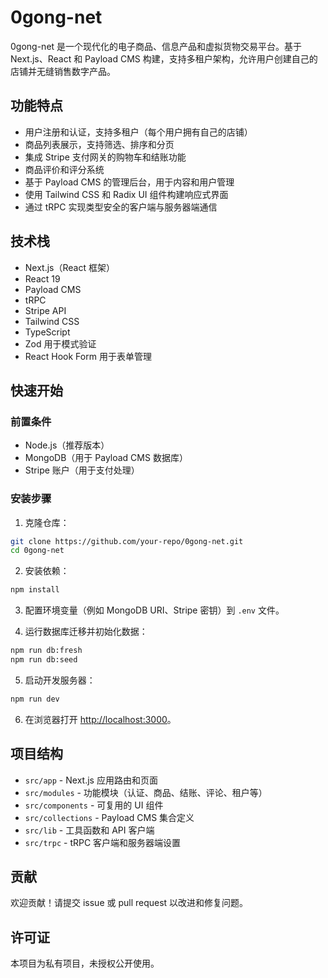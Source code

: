 # 0gong-net

0gong-net 是一个现代化的电子商品、信息产品和虚拟货物交易平台。基于 Next.js、React 和 Payload CMS 构建，支持多租户架构，允许用户创建自己的店铺并无缝销售数字产品。

## 功能特点

- 用户注册和认证，支持多租户（每个用户拥有自己的店铺）
- 商品列表展示，支持筛选、排序和分页
- 集成 Stripe 支付网关的购物车和结账功能
- 商品评价和评分系统
- 基于 Payload CMS 的管理后台，用于内容和用户管理
- 使用 Tailwind CSS 和 Radix UI 组件构建响应式界面
- 通过 tRPC 实现类型安全的客户端与服务器端通信

## 技术栈

- Next.js（React 框架）
- React 19
- Payload CMS
- tRPC
- Stripe API
- Tailwind CSS
- TypeScript
- Zod 用于模式验证
- React Hook Form 用于表单管理

## 快速开始

### 前置条件

- Node.js（推荐版本）
- MongoDB（用于 Payload CMS 数据库）
- Stripe 账户（用于支付处理）

### 安装步骤

1. 克隆仓库：

```bash
git clone https://github.com/your-repo/0gong-net.git
cd 0gong-net
```

2. 安装依赖：

```bash
npm install
```

3. 配置环境变量（例如 MongoDB URI、Stripe 密钥）到 `.env` 文件。

4. 运行数据库迁移并初始化数据：

```bash
npm run db:fresh
npm run db:seed
```

5. 启动开发服务器：

```bash
npm run dev
```

6. 在浏览器打开 [http://localhost:3000](http://localhost:3000)。

## 项目结构

- `src/app` - Next.js 应用路由和页面
- `src/modules` - 功能模块（认证、商品、结账、评论、租户等）
- `src/components` - 可复用的 UI 组件
- `src/collections` - Payload CMS 集合定义
- `src/lib` - 工具函数和 API 客户端
- `src/trpc` - tRPC 客户端和服务器端设置

## 贡献

欢迎贡献！请提交 issue 或 pull request 以改进和修复问题。

## 许可证

本项目为私有项目，未授权公开使用。
